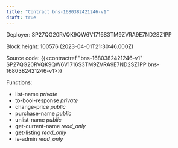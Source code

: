 ```yaml
---
title: "Contract bns-1680382421246-v1"
draft: true
---
```

Deployer: SP27QG20RVQK9QW6V1716S3TM9ZVRA9E7ND2SZ1PP


 



Block height: 100576 (2023-04-01T21:30:46.000Z)

Source code: {{<contractref "bns-1680382421246-v1" SP27QG20RVQK9QW6V1716S3TM9ZVRA9E7ND2SZ1PP bns-1680382421246-v1>}}

Functions:

* list-name _private_
* to-bool-response _private_
* change-price _public_
* purchase-name _public_
* unlist-name _public_
* get-current-name _read_only_
* get-listing _read_only_
* is-admin _read_only_
